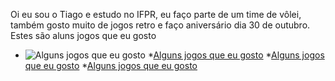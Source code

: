 Oi eu sou o Tiago e estudo no IFPR, eu faço parte de um time de vôlei, também gosto muito de jogos retro e faço aniversário dia 30 de outubro.
Estes são aluns jogos que eu gosto
* ![Alguns jogos que eu gosto](https://i0.wp.com/guarientoportal.com/wp-content/uploads/2021/07/The-Legend-of-Zelda-A-Link-to-the-Past-Nintendo-Game-Analise.png?fit=1920%2C1080&ssl=1)
*[Alguns jogos que eu gosto](https://criticalhits.com.br/wp-content/uploads/2021/03/maxresdefault-5-1.jpg)
*[Alguns jogos que eu gosto](https://sm.ign.com/ign_br/screenshot/default/mega-man-x_uk8d.jpg)
*[Alguns jogos que eu gosto](https://i.ytimg.com/vi/IJqCzUBUPzw/hq720.jpg?sqp=-oaymwEhCK4FEIIDSFryq4qpAxMIARUAAAAAGAElAADIQj0AgKJD&rs=AOn4CLBI-sOUtS0U36Z5GRnJu9gy0_L0MQ)


